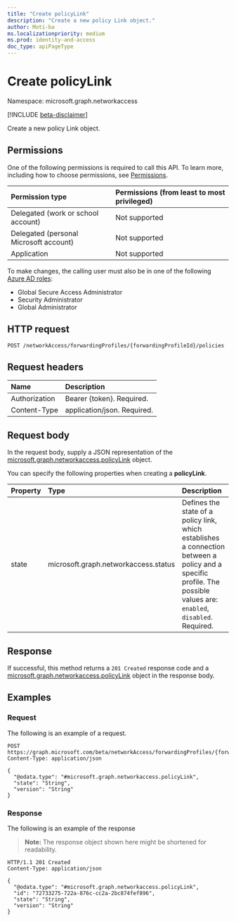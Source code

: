 ```yaml
---
title: "Create policyLink"
description: "Create a new policy Link object."
author: Moti-ba
ms.localizationpriority: medium
ms.prod: identity-and-access
doc_type: apiPageType
---
```


# Create policyLink
Namespace: microsoft.graph.networkaccess

[!INCLUDE [beta-disclaimer](../../includes/beta-disclaimer.md)]

Create a new policy Link object.

## Permissions
One of the following permissions is required to call this API. To learn more, including how to choose permissions, see [Permissions](/graph/permissions-reference).

|Permission type|Permissions (from least to most privileged)|
|:---|:---|
|Delegated (work or school account)|Not supported|
|Delegated (personal Microsoft account)|Not supported|
|Application|Not supported|

To make changes, the calling user must also be in one of the following [Azure AD roles](https://learn.microsoft.com/azure/active-directory/roles/permissions-reference):

* Global Secure Access Administrator
* Security Administrator
* Global Administrator

## HTTP request

<!-- {
  "blockType": "ignored"
}
-->
``` http
POST /networkAccess/forwardingProfiles/{forwardingProfileId}/policies
```

## Request headers
|Name|Description|
|:---|:---|
|Authorization|Bearer {token}. Required.|
|Content-Type|application/json. Required.|

## Request body
In the request body, supply a JSON representation of the [microsoft.graph.networkaccess.policyLink](../resources/networkaccess-policylink.md) object.

You can specify the following properties when creating a **policyLink**.

|Property|Type|Description|
|:---|:---|:---|
|state|microsoft.graph.networkaccess.status|Defines the state of a policy link, which establishes a connection between a policy and a specific profile. The possible values are: `enabled`, `disabled`. Required.|


## Response

If successful, this method returns a `201 Created` response code and a [microsoft.graph.networkaccess.policyLink](../resources/networkaccess-policylink.md) object in the response body.

## Examples

### Request
The following is an example of a request.
<!-- {
  "blockType": "request",
  "name": "create_policylink_from_"
}
-->
``` http
POST https://graph.microsoft.com/beta/networkAccess/forwardingProfiles/{forwardingProfileId}/policies
Content-Type: application/json

{
  "@odata.type": "#microsoft.graph.networkaccess.policyLink",
  "state": "String",
  "version": "String"
}
```


### Response
The following is an example of the response
>**Note:** The response object shown here might be shortened for readability.
<!-- {
  "blockType": "response",
  "truncated": true,
  "@odata.type": "microsoft.graph.networkaccess.policyLink"
}
-->
``` http
HTTP/1.1 201 Created
Content-Type: application/json

{
  "@odata.type": "#microsoft.graph.networkaccess.policyLink",
  "id": "72733275-722a-876c-cc2a-2bc874fef896",
  "state": "String",
  "version": "String"
}
```


